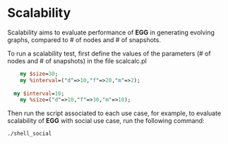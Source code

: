 # Scalability

Scalability aims to evaluate performance of **EGG** in generating evolving graphs, compared to # of nodes and # of snapshots.

To run a scalability test, first define the values of the parameters (# of nodes and # of snapshots) in the file scalcalc.pl

```perl
	my $size=30;
	my %interval=("d"=>10,"f"=>20,"m"=>2);
  
  my $interval=10;
	my %size=("d"=>10,"f"=>30,"m"=>10);
```

Then run the script associated to each use case, for example, to evaluate scalability of **EGG** with social use case, run the following command:

```shell
./shell_social
```
